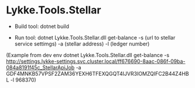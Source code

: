 # Lykke.Tools.Stellar

- Build tool: dotnet build

- Run tool: dotnet Lykke.Tools.Stellar.dll get-balance -s (url to stellar service settimgs) -a (stellar address) -l (ledger number)

(Example from dev env dotnet Lykke.Tools.Stellar.dll get-balance -s http://settings.lykke-settings.svc.cluster.local/ff676690-8aac-086f-09ba-084a8191f45c_StellarApiJob -a GDF4MNKB57VPSF2ZAM36YEXH6TFEXQGQT4IJVR3IOMZQIFC2B44Z4HBL -l 968370)